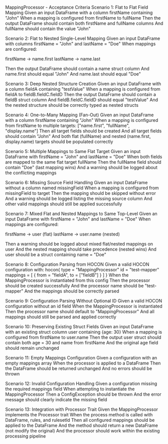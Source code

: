 MappingProcessor - Acceptance Criteria
Scenario 1: Flat to Flat Field Mapping
Given an input DataFrame with a column firstName containing "John"
When a mapping is configured from firstName to fullName
Then the output DataFrame should contain both firstName and fullName columns
And fullName should contain the value "John"

Scenario 2: Flat to Nested Single-Level Mapping
Given an input DataFrame with columns firstName = "John" and lastName = "Doe"
When mappings are configured:

firstName → name.first
lastName → name.last

Then the output DataFrame should contain a name struct column
And name.first should equal "John"
And name.last should equal "Doe"

Scenario 3: Deep Nested Structure Creation
Given an input DataFrame with a column fieldA containing "testValue"
When a mapping is configured from fieldA to fieldB.fieldC.fieldD
Then the output DataFrame should contain a fieldB struct column
And fieldB.fieldC.fieldD should equal "testValue"
And the nested structure should be correctly typed as nested structs

Scenario 4: One-to-Many Mapping (Fan-Out)
Given an input DataFrame with a column firstName containing "John"
When a mapping is configured from firstName to multiple targets: ["name.first", "fullName", "display.name"]
Then all target fields should be created
And all target fields should contain "John"
And both flat (fullName) and nested (name.first, display.name) targets should be populated correctly

Scenario 5: Multiple Mappings to Same Flat Target
Given an input DataFrame with firstName = "John" and lastName = "Doe"
When both fields are mapped to the same flat target fullName
Then the fullName field should contain "Doe" (last mapping wins)
And a warning should be logged about the conflicting mappings

Scenario 6: Missing Source Field Handling
Given an input DataFrame without a column named missingField
When a mapping is configured from missingField to target
Then the mapping should be skipped without error
And a warning should be logged listing the missing source column
And other valid mappings should still be applied successfully

Scenario 7: Mixed Flat and Nested Mappings to Same Top-Level
Given an input DataFrame with firstName = "John" and lastName = "Doe"
When mappings are configured:

firstName → user (flat)
lastName → user.name (nested)

Then a warning should be logged about mixed flat/nested mappings on user
And the nested mapping should take precedence (nested wins)
And user should be a struct containing name = "Doe"

Scenario 8: Configuration Parsing from HOCON
Given a valid HOCON configuration with:
hocon{
  type = "MappingProcessor"
  id = "test-mapper"
  mappings = [
    { from = "fieldA", to = ["fieldB"] }
  ]
}
When the MappingProcessor is instantiated from this config
Then the processor should be created successfully
And the processor name should be "test-mapper"
And the mappings should be correctly parsed

Scenario 9: Configuration Parsing Without Optional ID
Given a valid HOCON configuration without an id field
When the MappingProcessor is instantiated
Then the processor name should default to "MappingProcessor"
And all mappings should still be parsed and applied correctly

Scenario 10: Preserving Existing Struct Fields
Given an input DataFrame with an existing struct column user containing {age: 30}
When a mapping is configured from firstName to user.name
Then the output user struct should contain both age = 30 and name from firstName
And the original age field should remain unchanged

Scenario 11: Empty Mappings Configuration
Given a configuration with an empty mappings array
When the processor is applied to a DataFrame
Then the DataFrame should be returned unchanged
And no errors should be thrown

Scenario 12: Invalid Configuration Handling
Given a configuration missing the required mappings field
When attempting to instantiate the MappingProcessor
Then a ConfigException should be thrown
And the error message should clearly indicate the missing field

Scenario 13: Integration with Processor Trait
Given the MappingProcessor implements the Processor trait
When the process method is called with DataFrame, rules, and rulesetId
Then all configured mappings should be applied to the DataFrame
And the method should return a new DataFrame (not modify the original)
And the processor should work within the existing processing pipeline